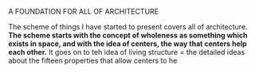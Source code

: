 A FOUNDATION FOR ALL OF ARCHITECTURE

The scheme of things I have started to present covers all of architecture. **The scheme starts with the concept of wholeness as something which exists in space, and with the idea of centers, the way that centers help each other.** It goes on to teh idea of living structure = the detailed ideas about the fifteen properties that allow centers to he